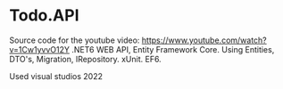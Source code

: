 # Todo.API
Source code for the youtube video: https://www.youtube.com/watch?v=1Cw1yvvO12Y
.NET6 WEB API, Entity Framework Core. Using Entities, DTO's, Migration, IRepository. xUnit. EF6.

Used visual studios 2022
